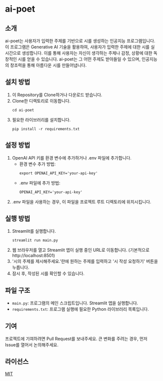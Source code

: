 # ai-poet

## 소개
ai-poet는 사용자가 입력한 주제를 기반으로 시를 생성하는 인공지능 프로그램입니다. 이 프로그램은 Generative AI 기술을 활용하여, 사용자가 입력한 주제에 대한 시를 실시간으로 생성합니다. 이를 통해 사용자는 자신이 생각하는 주제나 감정, 상황에 대한 독창적인 시를 얻을 수 있습니다. ai-poet는 그 어떤 주제도 받아들일 수 있으며, 인공지능의 창조력을 통해 아름다운 시를 만들어냅니다.

## 설치 방법
1. 이 Repository를 Clone하거나 다운로드 받습니다.
2. Clone한 디렉토리로 이동합니다.
   ```
   cd ai-poet
   ```
3. 필요한 라이브러리를 설치합니다.
   ```
   pip install -r requirements.txt
   ```

## 설정 방법
1. OpenAI API 키를 환경 변수에 추가하거나 .env 파일에 추가합니다.
   - 환경 변수 추가 방법:
     ```
     export OPENAI_API_KEY='your-api-key'
     ```
   - .env 파일에 추가 방법:
     ```
     OPENAI_API_KEY='your-api-key'
     ```
2. .env 파일을 사용하는 경우, 이 파일을 프로젝트 루트 디렉토리에 위치시킵니다.

## 실행 방법
1. Streamlit를 실행합니다.
   ```
   streamlit run main.py
   ```
2. 웹 브라우저를 열고 Streamlit 앱이 실행 중인 URL로 이동합니다. (기본적으로 http://localhost:8501)
3. '시의 주제를 제시해주세요.'란에 원하는 주제를 입력하고 '시 작성 요청하기' 버튼을 누릅니다.
4. 잠시 후, 작성된 시를 확인할 수 있습니다.

## 파일 구조
- `main.py`: 프로그램의 메인 스크립트입니다. Streamlit 앱을 실행합니다.
- `requirements.txt`: 프로그램 실행에 필요한 Python 라이브러리 목록입니다.

## 기여
프로젝트에 기여하려면 Pull Request를 보내주세요. 큰 변화를 주려는 경우, 먼저 Issue를 열어서 논의해주세요.

## 라이선스
[MIT](https://choosealicense.com/licenses/mit/)
